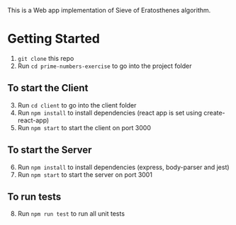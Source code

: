 This is a Web app implementation of Sieve of Eratosthenes algorithm.

# Getting Started

1. `git clone` this repo
2. Run `cd prime-numbers-exercise` to go into the project folder

## To start the Client

3. Run `cd client` to go into the client folder
4. Run `npm install` to install dependencies (react app is set using create-react-app)
5. Run `npm start` to start the client on port 3000

## To start the Server

6. Run `npm install` to install dependencies (express, body-parser and jest)
7. Run `npm start` to start the server on port 3001

## To run tests

8. Run `npm run test` to run all unit tests
